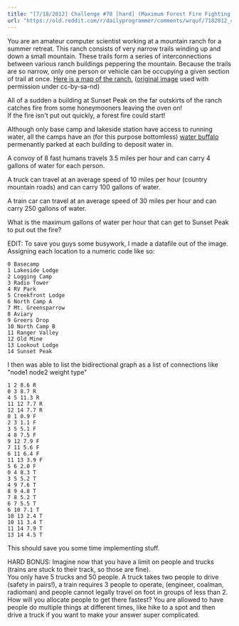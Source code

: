 ```yaml
---
title: "[7/18/2012] Challenge #78 [hard] (Maximum Forest Fire Fighting)"
url: "https://old.reddit.com/r/dailyprogrammer/comments/wrquf/7182012_challenge_78_hard_maximum_forest_fire/"
---
```


You are an amateur computer scientist working at a mountain ranch for a summer retreat.  This ranch
consists of very narrow trails winding up and down a small mountain.  These trails form a series of interconnections
between various ranch buildings peppering the mountain.  Because the trails are so narrow, only one person or vehicle can be occupying a given section
of trail at once.  [Here is a map of the ranch.](http://i.imgur.com/ovGcc.jpg) ([original image](http://www.flickr.com/photos/acb/4290387040/sizes/l/) used with permission under cc-by-sa-nd)

All of a sudden a building at Sunset Peak on the far outskirts of the ranch catches fire from some honeymooners leaving the oven on!  
If the fire isn't put out quickly, a forest fire could start!

Although only base camp and lakeside station have access to running water, all the camps have an (for this purpose bottomless) [water buffalo](http://olive-drab.com/idphoto/id_photos_m149.php)
permenantly parked at each building to deposit water in.

A convoy of 8 fast humans travels 3.5 miles per hour and can carry 4 gallons of water for each person.

A truck can travel at an average speed of 10 miles per hour (country mountain roads) and can carry 100 gallons of water.

A train car can travel at an average speed of 30 miles per hour and can carry 250 gallons of water.

What is the maximum gallons of water per hour that can get to Sunset Peak to put out the fire?

EDIT:  To save you guys some busywork, I made a datafile out of the image.  Assigning each location to a numeric code like so:

	0 Basecamp
	1 Lakeside Lodge
	2 Logging Camp
	3 Radio Tower
	4 RV Park
	5 Creekfront Lodge
	6 North Camp A
	7 Mt. Greensparrow
	8 Aviary
	9 Greers Drop
	10 North Camp B
	11 Ranger Valley
	12 Old Mine
	13 Lookout Lodge
	14 Sunset Peak

I then was able to list the bidirectional graph as a list of connections like "node1 node2 weight type"
 
	1 2 8.6 R
	0 3 8.7 R
	4 5 11.3 R
	11 12 7.7 R
	12 14 7.7 R
	0 1 0.9 F
	2 3 1.1 F
	3 5 5.1 F
	4 8 7.5 F
	9 12 7.9 F
	7 11 5.6 F
	6 11 6.4 F
	11 13 3.9 F
	5 6 2.0 F
	0 4 8.3 T
	3 5 5.2 T
	4 9 7.6 T
	8 9 4.8 T
	7 8 5.2 T
	6 7 5.5 T
	6 10 7.1 T
	10 13 2.4 T
	10 11 3.4 T
	11 14 7.9 T
	13 14 4.5 T

This should save you some time implementing stuff.


HARD BONUS:  Imagine now that you have a limit on people and trucks (trains are stuck to their track, so those are fine).  
You only have 5 trucks and 50 people.  A truck takes two people to drive (safety in pairs!), a train requires 3 people to operate, (engineer, coalman, radioman)
and people cannot legally travel on foot in groups of less than 2.  How will you allocate people to get there fastest?  You are allowed to have people do multiple things at different times, like 
hike to a spot and then drive a truck if you want to make your answer super complicated.